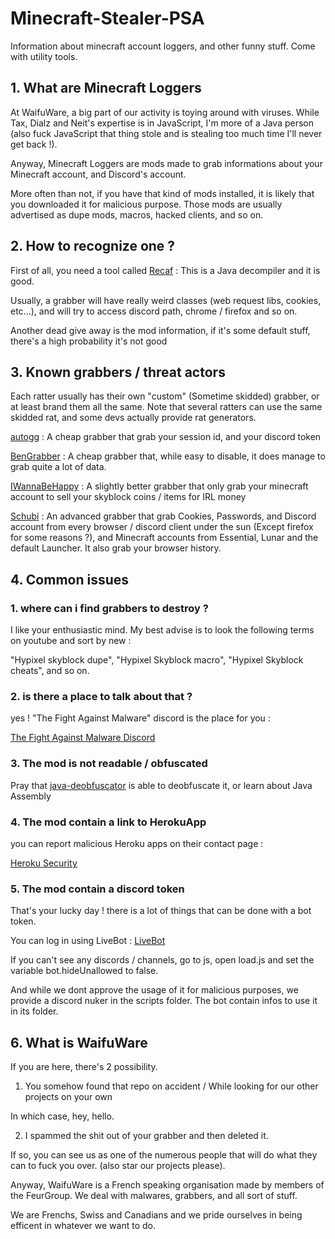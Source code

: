 # Minecraft-Stealer-PSA

Information about minecraft account loggers, and other funny stuff. Come with utility tools.

## 1. What are Minecraft Loggers

At WaifuWare, a big part of our activity is toying around with viruses. While Tax, Dialz and Neit's expertise is in JavaScript, I'm more of a Java person (also fuck JavaScript that thing stole and is stealing too much time I'll never get back !).

Anyway, Minecraft Loggers are mods made to grab informations about your Minecraft account, and Discord's account.

More often than not, if you have that kind of mods installed, it is likely that you downloaded it for malicious purpose. Those mods are usually advertised as dupe mods, macros, hacked clients, and so on.

## 2. How to recognize one ?

First of all, you need a tool called [Recaf](https://github.com/Col-E/Recaf)  :
This is a Java decompiler and it is good.

Usually, a grabber will have really weird classes (web request libs, cookies, etc...), and will try to access discord path, chrome / firefox and so on.

Another dead give away is the mod information, if it's some default stuff, there's a high probability it's not good

## 3. Known grabbers / threat actors

Each ratter usually has their own "custom" (Sometime skidded) grabber, or at least brand them all the same. Note that several ratters can use the same skidded rat, and some devs actually provide rat generators.

[autogg](actors/autogg.md) : A cheap grabber that grab your session id, and your discord token

[BenGrabber](actors/ben.md) : A cheap grabber that, while easy to disable, it does manage to grab quite a lot of data.

[IWannaBeHappy](actors/iwannabehappy.md) : A slightly better grabber that only grab your minecraft account to sell your skyblock coins / items for IRL money

[Schubi](actors/schubi.md) : An advanced grabber that grab Cookies, Passwords, and Discord account from every browser / discord client under the sun (Except firefox for some reasons ?), and Minecraft accounts from Essential, Lunar and the default Launcher. It also grab your browser history. 

## 4. Common issues

### 1. where can i find grabbers to destroy ?

I like your enthusiastic mind. My best advise is to look the following terms on youtube and sort by new :

"Hypixel skyblock dupe", "Hypixel Skyblock macro", "Hypixel Skyblock cheats", and so on.

### 2. is there a place to talk about that ?

yes ! "The Fight Against Malware" discord is the place for you : 

[The Fight Against Malware Discord](https://discord.gg/gJngyeCVpY)

### 3. The mod is not readable / obfuscated

Pray that [java-deobfuscator](https://github.com/java-deobfuscator/deobfuscator) is able to deobfuscate it, or learn about Java Assembly

### 4. The mod contain a link to HerokuApp 

you can report malicious Heroku apps on their contact page :

[Heroku Security](https://www.heroku.com/policy/security#vuln_report)

### 5. The mod contain a discord token

That's your lucky day ! there is a lot of things that can be done with a bot token.

You can log in using LiveBot : [LiveBot](https://github.com/SebOuellette/LiveBot/)

If you can't see any discords / channels, go to js, open load.js and set the variable bot.hideUnallowed to false.

And while we dont approve the usage of it for malicious purposes, we provide a discord nuker in the scripts folder. The bot contain infos to use it in its folder.

## 6. What is WaifuWare

If you are here, there's 2 possibility.

1. You somehow found that repo on accident / While looking for our other projects on your own

In which case, hey, hello. 

2. I spammed the shit out of your grabber and then deleted it.

If so, you can see us as one of the numerous people that will do what they can to fuck you over. (also star our projects please).

Anyway, WaifuWare is a French speaking organisation made by members of the FeurGroup. We deal with malwares, grabbers, and all sort of stuff.

We are Frenchs, Swiss and Canadians and we pride ourselves in being efficent in whatever we want to do.